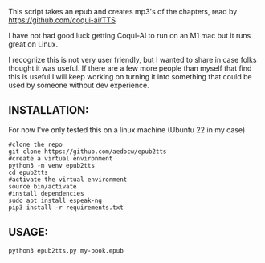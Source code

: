 This script takes an epub and creates mp3's of the chapters, read by https://github.com/coqui-ai/TTS

I have not had good luck getting Coqui-AI to run on an M1 mac but it runs great on Linux.

I recognize this is not very user friendly, but I wanted to share in case folks thought it was useful. If there are a few more people than myself that find this is useful I will keep working on turning it into something that could be used by someone without dev experience.

## INSTALLATION:

For  now I've only tested this on a linux machine (Ubuntu 22 in my case)

```
#clone the repo
git clone https://github.com/aedocw/epub2tts
#create a virtual environment
python3 -m venv epub2tts
cd epub2tts
#activate the virtual environment
source bin/activate
#install dependencies
sudo apt install espeak-ng
pip3 install -r requirements.txt
```

## USAGE:
`python3 epub2tts.py my-book.epub`